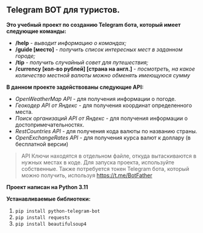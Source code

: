   ## Telegram BOT для туристов.
  **Это учебный проект по созданию Telegram бота, который имеет следующие команды:**

 - **/help** - *выводит информацию о командах;*
 - **/guide [место]** - *получить список интересных мест в заданном городе;*
 - **/tip** - *получить случайный совет для путешествия;*
 - **/currency [кол-во рублей] [страна на англ.]** - *посмотреть, на какое количество местной валюты можно обменять имеющуюся сумму*

**В данном проекте задействованы следующие API:**

 - *OpenWeatherMap API* - для получения информации о погоде.
 - *Геокодер API от Яндекс* - для получения координат определенного места.
 - *Поиск организаций API от Яндекс* - для получения информации о достопримечательностях.
 - *RestCountries API* - для получения кода валюты по названию страны.
 - *OpenExchangeRates API* - для получения курса валют к доллару (в бесплатной версии)

> API Ключи находятся в отдельном файле, откуда вытаскиваются в нужных местах в коде. Для запуска проекта, используйте собственные.
> Также потребуется токен Telegram бота, который можно получить, используя https://t.me/BotFather

**Проект написан на Python 3.11**

**Устанавливаемые библиотеки:**

 1. `pip install python-telegram-bot`
 2. `pip install requests`
 3. `pip install beautifulsoup4`
